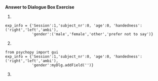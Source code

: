 **Answer to Dialogue Box Exercise**

1. 

    exp_info = {'Session':1,'subject_nr':0, 'age':0, 'handedness':('right','left','ambi'), 
                'gender':('male','female','other','prefer not to say')}

2. 

    from psychopy import gui
    exp_info = {'Session':1,'subject_nr':0, 'age':0, 'handedness':('right','left','ambi'), 
                'gender':myDlg.addField('')}

3. 
